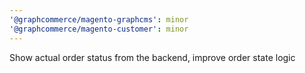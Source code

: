 ```yaml
---
'@graphcommerce/magento-graphcms': minor
'@graphcommerce/magento-customer': minor
---
```


Show actual order status from the backend, improve order state logic
